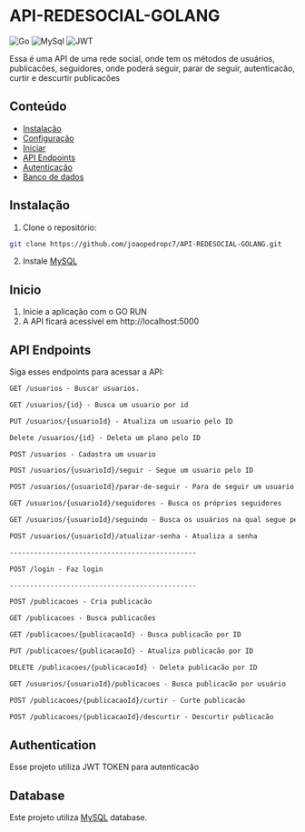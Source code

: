 # API-REDESOCIAL-GOLANG
![Go](https://img.shields.io/badge/Go-00ADD8?style=for-the-badge&logo=go&logoColor=white)
![MySql](https://img.shields.io/badge/MySQL-005C84?style=for-the-badge&logo=mysql&logoColor=white)
![JWT](https://img.shields.io/badge/JWT-000000?style=for-the-badge&logo=JSON%20web%20tokens&logoColor=white)

Essa é uma API de uma rede social, onde tem os métodos de usuários, publicacões, seguidores, onde poderá seguir, parar de seguir, autenticacão, curtir e descurtir publicacões

## Conteúdo

- [Instalação](#instalação)
- [Configuração](#configuração)
- [Iniciar](#iniciar)
- [API Endpoints](#api-endpoints)
- [Autenticação](#autenticação)
- [Banco de dados](#bancodedados)

## Instalação

1. Clone o repositório:

```bash
git clone https://github.com/joaopedropc7/API-REDESOCIAL-GOLANG.git
```

2. Instale [MySQL](https://www.mysql.com/downloads/)

## Inicio

1. Inicie a aplicação com o GO RUN
2. A API ficará acessível em http://localhost:5000

## API Endpoints
Siga esses endpoints para acessar a API:

```markdown
GET /usuarios - Buscar usuarios.

GET /usuarios/{id} - Busca um usuario por id

PUT /usuarios/{usuarioId} - Atualiza um usuario pelo ID 

Delete /usuarios/{id} - Deleta um plano pelo ID 

POST /usuarios - Cadastra um usuario

POST /usuarios/{usuarioId}/seguir - Segue um usuario pelo ID

POST /usuarios/{usuarioId}/parar-de-seguir - Para de seguir um usuario pelo ID

GET /usuarios/{usuarioId}/seguidores - Busca os próprios seguidores

GET /usuarios/{usuarioId}/seguindo - Busca os usuários na qual segue pelo ID

POST /usuarios/{usuarioId}/atualizar-senha - Atualiza a senha

----------------------------------------------

POST /login - Faz login

----------------------------------------------

POST /publicacoes - Cria publicacão

GET /publicacoes - Busca publicacões

GET /publicacoes/{publicacaoId} - Busca publicacão por ID

PUT /publicacoes/{publicacaoId} - Atualiza publicacão por ID

DELETE /publicacoes/{publicacaoId} - Deleta publicacão por ID

GET /usuarios/{usuarioId}/publicacoes - Busca publicacão por usuário

POST /publicacoes/{publicacaoId}/curtir - Curte publicacão

POST /publicacoes/{publicacaoId}/descurtir - Descurtir publicacão
```

## Authentication
Esse projeto utiliza JWT TOKEN para autenticacão

## Database
Este projeto utiliza [MySQL](https://www.mysql.com/downloads/) database.


